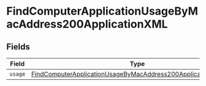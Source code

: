 # FindComputerApplicationUsageByMacAddress200ApplicationXML


## Fields

| Field                                                                                                                                                       | Type                                                                                                                                                        | Required                                                                                                                                                    | Description                                                                                                                                                 |
| ----------------------------------------------------------------------------------------------------------------------------------------------------------- | ----------------------------------------------------------------------------------------------------------------------------------------------------------- | ----------------------------------------------------------------------------------------------------------------------------------------------------------- | ----------------------------------------------------------------------------------------------------------------------------------------------------------- |
| `usage`                                                                                                                                                     | [FindComputerApplicationUsageByMacAddress200ApplicationXMLUsage](../../models/operations/findcomputerapplicationusagebymacaddress200applicationxmlusage.md) | :heavy_minus_sign:                                                                                                                                          | N/A                                                                                                                                                         |